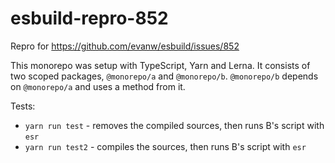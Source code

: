 # esbuild-repro-852
Repro for https://github.com/evanw/esbuild/issues/852

This monorepo was setup with TypeScript, Yarn and Lerna. It consists of two scoped packages, `@monorepo/a` and `@monorepo/b`.
`@monorepo/b` depends on `@monorepo/a` and uses a method from it.

Tests:
* `yarn run test` - removes the compiled sources, then runs B's script with `esr`
* `yarn run test2` - compiles the sources, then runs B's script with `esr`